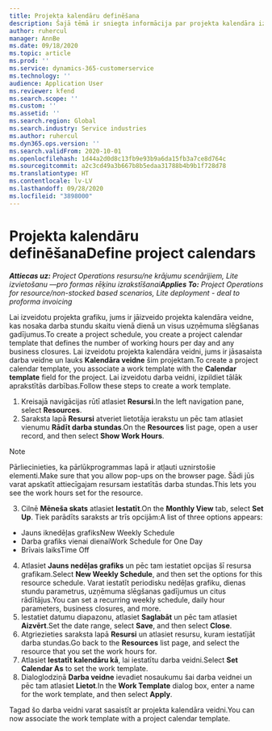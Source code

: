 ```yaml
---
title: Projekta kalendāru definēšana
description: Šajā tēmā ir sniegta informācija par projekta kalendāra izmantošanu, lai sekotu projekta grafikam.
author: ruhercul
manager: AnnBe
ms.date: 09/18/2020
ms.topic: article
ms.prod: ''
ms.service: dynamics-365-customerservice
ms.technology: ''
audience: Application User
ms.reviewer: kfend
ms.search.scope: ''
ms.custom: ''
ms.assetid: ''
ms.search.region: Global
ms.search.industry: Service industries
ms.author: ruhercul
ms.dyn365.ops.version: ''
ms.search.validFrom: 2020-10-01
ms.openlocfilehash: 1d44a2d0d8c13fb9e93b9a6da15fb3a7ce8d764c
ms.sourcegitcommit: a2c3cd49a3b667b8b5edaa31788b4b9b1f728d78
ms.translationtype: HT
ms.contentlocale: lv-LV
ms.lasthandoff: 09/28/2020
ms.locfileid: "3898000"
---
```

# <a name="define-project-calendars"></a><span data-ttu-id="575ba-103">Projekta kalendāru definēšana</span><span class="sxs-lookup"><span data-stu-id="575ba-103">Define project calendars</span></span>

<span data-ttu-id="575ba-104">_**Attiecas uz:** Project Operations resursu/ne krājumu scenārijiem, Lite izvietošanu —pro formas rēķinu izrakstīšanai_</span><span class="sxs-lookup"><span data-stu-id="575ba-104">_**Applies To:** Project Operations for resource/non-stocked based scenarios, Lite deployment - deal to proforma invoicing_</span></span>

<span data-ttu-id="575ba-105">Lai izveidotu projekta grafiku, jums ir jāizveido projekta kalendāra veidne, kas nosaka darba stundu skaitu vienā dienā un visus uzņēmuma slēgšanas gadījumus.</span><span class="sxs-lookup"><span data-stu-id="575ba-105">To create a project schedule, you create a project calendar template that defines the number of working hours per day and any business closures.</span></span> <span data-ttu-id="575ba-106">Lai izveidotu projekta kalendāra veidni, jums ir jāsasaista darba veidne un lauks **Kalendāra veidne** šim projektam.</span><span class="sxs-lookup"><span data-stu-id="575ba-106">To create a project calendar template, you associate a work template with the **Calendar template** field for the project.</span></span> <span data-ttu-id="575ba-107">Lai izveidotu darba veidni, izpildiet tālāk aprakstītās darbības.</span><span class="sxs-lookup"><span data-stu-id="575ba-107">Follow these steps to create a work template.</span></span>

1. <span data-ttu-id="575ba-108">Kreisajā navigācijas rūtī atlasiet **Resursi**.</span><span class="sxs-lookup"><span data-stu-id="575ba-108">In the left navigation pane, select **Resources**.</span></span> 
2. <span data-ttu-id="575ba-109">Saraksta lapā **Resursi** atveriet lietotāja ierakstu un pēc tam atlasiet vienumu **Rādīt darba stundas**.</span><span class="sxs-lookup"><span data-stu-id="575ba-109">On the **Resources** list page, open a user record, and then select **Show Work Hours**.</span></span>

  > [!NOTE]
  > <span data-ttu-id="575ba-110">Pārliecinieties, ka pārlūkprogrammas lapā ir atļauti uznirstošie elementi.</span><span class="sxs-lookup"><span data-stu-id="575ba-110">Make sure that you allow pop-ups on the browser page.</span></span> <span data-ttu-id="575ba-111">Šādi jūs varat apskatīt attiecīgajam resursam iestatītās darba stundas.</span><span class="sxs-lookup"><span data-stu-id="575ba-111">This lets you see the work hours set for the resource.</span></span>
  
3. <span data-ttu-id="575ba-112">Cilnē **Mēneša skats** atlasiet **Iestatīt**.</span><span class="sxs-lookup"><span data-stu-id="575ba-112">On the **Monthly View** tab, select **Set Up**.</span></span> <span data-ttu-id="575ba-113">Tiek parādīts saraksts ar trīs opcijām:</span><span class="sxs-lookup"><span data-stu-id="575ba-113">A list of three options appears:</span></span> 

  - <span data-ttu-id="575ba-114">Jauns iknedēļas grafiks</span><span class="sxs-lookup"><span data-stu-id="575ba-114">New Weekly Schedule</span></span>
  - <span data-ttu-id="575ba-115">Darba grafiks vienai dienai</span><span class="sxs-lookup"><span data-stu-id="575ba-115">Work Schedule for One Day</span></span>
  - <span data-ttu-id="575ba-116">Brīvais laiks</span><span class="sxs-lookup"><span data-stu-id="575ba-116">Time Off</span></span>

4. <span data-ttu-id="575ba-117">Atlasiet **Jauns nedēļas grafiks** un pēc tam iestatiet opcijas šī resursa grafikam.</span><span class="sxs-lookup"><span data-stu-id="575ba-117">Select **New Weekly Schedule**, and then set the options for this resource schedule.</span></span> <span data-ttu-id="575ba-118">Varat iestatīt periodisku nedēļas grafiku, dienas stundu parametrus, uzņēmuma slēgšanas gadījumus un citus rādītājus.</span><span class="sxs-lookup"><span data-stu-id="575ba-118">You can set a recurring weekly schedule, daily hour parameters, business closures, and more.</span></span>
5. <span data-ttu-id="575ba-119">Iestatiet datumu diapazonu, atlasiet **Saglabāt** un pēc tam atlasiet **Aizvērt**.</span><span class="sxs-lookup"><span data-stu-id="575ba-119">Set the date range, select **Save**, and then select **Close**.</span></span> 
6. <span data-ttu-id="575ba-120">Atgriezieties saraksta lapā **Resursi** un atlasiet resursu, kuram iestatījāt darba stundas.</span><span class="sxs-lookup"><span data-stu-id="575ba-120">Go back to the **Resources** list page, and select the resource that you set the work hours for.</span></span> 
7. <span data-ttu-id="575ba-121">Atlasiet **Iestatīt kalendāru kā**, lai iestatītu darba veidni.</span><span class="sxs-lookup"><span data-stu-id="575ba-121">Select **Set Calendar As** to set the work template.</span></span> 
8. <span data-ttu-id="575ba-122">Dialoglodziņā **Darba veidne** ievadiet nosaukumu šai darba veidnei un pēc tam atlasiet **Lietot**.</span><span class="sxs-lookup"><span data-stu-id="575ba-122">In the **Work Template** dialog box, enter a name for the work template, and then select **Apply**.</span></span> 

<span data-ttu-id="575ba-123">Tagad šo darba veidni varat sasaistīt ar projekta kalendāra veidni.</span><span class="sxs-lookup"><span data-stu-id="575ba-123">You can now associate the work template with a project calendar template.</span></span>
